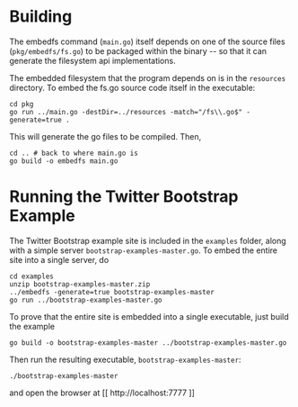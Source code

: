 
# Building

The embedfs command (`main.go`) itself depends on one of the source files (`pkg/embedfs/fs.go`) to be
packaged within the binary -- so that it can generate the filesystem api implementations.

The embedded filesystem that the program depends on is in the `resources` directory.
To embed the fs.go source code itself in the executable:

    cd pkg
    go run ../main.go -destDir=../resources -match="/fs\\.go$" -generate=true .

This will generate the go files to be compiled.  Then,

    cd .. # back to where main.go is
    go build -o embedfs main.go


# Running the Twitter Bootstrap Example

The Twitter Bootstrap example site is included in the `examples` folder, along with a simple server
`bootstrap-examples-master.go`.  To embed the entire site into a single server, do

    cd examples
    unzip bootstrap-examples-master.zip
    ../embedfs -generate=true bootstrap-examples-master
    go run ../bootstrap-examples-master.go

To prove that the entire site is embedded into a single executable, just build the example

    go build -o bootstrap-examples-master ../bootstrap-examples-master.go

Then run the resulting executable, `bootstrap-examples-master`:

    ./bootstrap-examples-master

and open the browser at [[ http://localhost:7777 ]]
